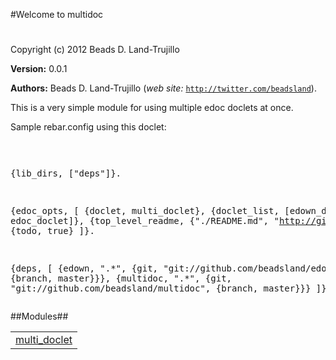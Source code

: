 

#Welcome to multidoc#


Copyright (c) 2012 Beads D. Land-Trujillo

__Version:__ 0.0.1

__Authors:__ Beads D. Land-Trujillo (_web site:_ [`http://twitter.com/beadsland`](http://twitter.com/beadsland)).

This is a very simple module for using multiple edoc doclets 
at once.

  Sample rebar.config using this doclet:<pre>
 
  {lib_dirs, ["deps"]}.
 
  {edoc_opts, [
 		{doclet, multi_doclet},
 		{doclet_list, [edown_doclet, edoc_doclet]},
 		{top_level_readme, {"./README.md", "http://github.com/<i>user</i>/<i>repository</i>"}},
 		{todo, true}
 		]}.
 
  {deps, [
 		{edown, ".\*", {git, "git://github.com/beadsland/edown", {branch, master}}},
 		{multidoc, ".\*", {git, "git://github.com/beadsland/multidoc", {branch, master}}}
 		]}.
  </pre>

##Modules##


<table width="100%" border="0" summary="list of modules">
<tr><td><a href="multi_doclet.md" class="module">multi_doclet</a></td></tr></table>

